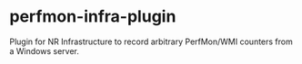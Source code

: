 # perfmon-infra-plugin
Plugin for NR Infrastructure to record arbitrary PerfMon/WMI counters from a Windows server.
